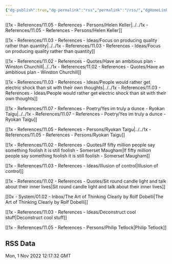 ```yaml
---
{"dg-publish":true,"dg-permalink":"rss","permalink":"/rss/","dgHomeLink":true,"dgPassFrontmatter":false,"dgShowBacklinks":false,"dgShowLocalGraph":false,"dgShowInlineTitle":true}
---
```




[[1x - References/11.05 - References - Persons/Helen Keller|../../1x - References/11.05 - References - Persons/Helen Keller]]

[[1x - References/11.03 - References - Ideas/Focus on producing quality rather than quantity|../../1x - References/11.03 - References - Ideas/Focus on producing quality rather than quantity]]

[[1x - References/11.02 - References - Quotes/Have an ambitious plan - Winston Churchill|../../1x - References/11.02 - References - Quotes/Have an ambitious plan - Winston Churchill]]

[[1x - References/11.03 - References - Ideas/People would rather get electric shock than sit with their own thoughts|../../1x - References/11.03 - References - Ideas/People would rather get electric shock than sit with their own thoughts]]

[[1x - References/11.07 - References - Poetry/Yes im truly a dunce - Ryokan Taigu|../../1x - References/11.07 - References - Poetry/Yes im truly a dunce - Ryokan Taigu]]

[[1x - References/11.05 - References - Persons/Ryokan Taigu|../../1x - References/11.05 - References - Persons/Ryokan Taigu]]

[[1x - References/11.02 - References - Quotes/If fifty million people say something foolish it is still foolish - Somerset Maugham|If fifty million people say something foolish it is still foolish - Somerset Maugham]]

[[1x - References/11.03 - References - Ideas/Illusion of control|Illusion of control]]

[[1x - References/11.02 - References - Quotes/Sit round candle light and talk about their inner lives|Sit round candle light and talk about their inner lives]]

[[0x - System/01.02 - Inbox/The Art of Thinking Clearly by Rolf Dobelli|The Art of Thinking Clearly by Rolf Dobelli]]

[[1x - References/11.03 - References - Ideas/Deconstruct cool stuff|Deconstruct cool stuff]]

[[1x - References/11.05 - References - Persons/Philip Tetlock|Philip Tetlock]]

## RSS Data
<div class='date'>Mon, 1 Nov 2022 12:17:32 GMT</div>
